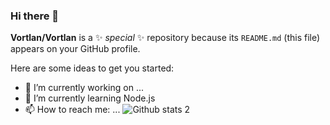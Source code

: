 ### Hi there 👋


**Vortlan/Vortlan** is a ✨ _special_ ✨ repository because its `README.md` (this file) appears on your GitHub profile.

Here are some ideas to get you started:

- 🔭 I’m currently working on ...
- 🌱 I’m currently learning Node.js
- 📫 How to reach me: ...
![Github stats 2](https://github-readme-stats.vercel.app/api?username=Vortlan&show_icons=true&theme=radical)
